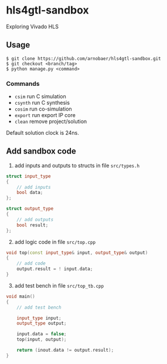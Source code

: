 # hls4gtl-sandbox

Exploring Vivado HLS

## Usage

    $ git clone https://github.com/arnobaer/hls4gtl-sandbox.git
    $ git checkout <branch/tag>
    $ python manage.py <command>

### Commands

 - `csim` run C simulation
 - `csynth` run C synthesis
 - `cosim` run co-simulation
 - `export` run export IP core
 - `clean` remove project/solution

Default solution clock is 24ns.

## Add sandbox code

1) add inputs and outputs to structs in file `src/types.h`

```c++
struct input_type
{
    // add inputs
    bool data;
};

struct output_type
{
    // add outputs
    bool result;
};
```
2) add logic code in file `src/top.cpp`

```c++
void top(const input_type& input, output_type& output)
{
    // add code
    output.result = ! input.data;
}
```
3) add test bench in file `src/top_tb.cpp`

```c++
void main()
{
    // add test bench

    input_type input;
    output_type output;

    input.data = false;
    top(input, output);

    return (inout.data != output.result);
}
```

